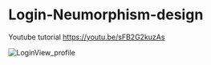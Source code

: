 # Login-Neumorphism-design

Youtube tutorial
https://youtu.be/sFB2G2kuzAs

![LoginView_profile](https://user-images.githubusercontent.com/74533014/125155072-c1038500-e187-11eb-9f1c-cd005560bdf6.jpeg)
